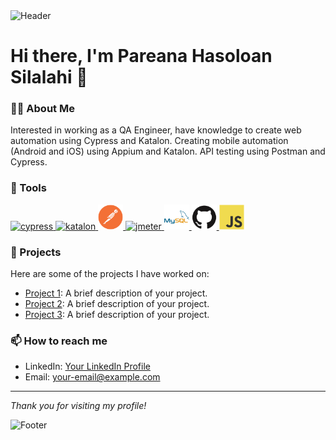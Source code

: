 <img src="https://dresma.ai/wp-content/uploads/2022/01/QA-Automation-EngineerMW.gif" alt="Header" width="800" height="300">

# Hi there, I'm Pareana Hasoloan Silalahi 👋

### 👨‍💻 About Me
Interested in working as a QA Engineer, have knowledge to create web automation using Cypress and Katalon. Creating mobile automation (Android and iOS) using Appium and Katalon. API testing using Postman and Cypress. 

### 🔧 Tools
<p align="left">
  <a href="https://www.cypress.io" target="_blank" rel="noreferrer">
    <img src="https://raw.githubusercontent.com/simple-icons/simple-icons/6e46ec1fc23b60c8fd0d2f2ff46db82e16dbd75f/icons/cypress.svg" alt="cypress" width="40" height="40"/>
  </a>
  <a href="https://www.katalon.com" target="_blank" rel="noreferrer">
    <img src="https://upload.wikimedia.org/wikipedia/commons/thumb/e/e4/Katalon-logo-vector.svg/1200px-Katalon-logo-vector.svg.png" alt="katalon" width="40" height="40"/>
  </a>
  <a href="https://www.postman.com/" target="_blank" rel="noreferrer">
    <img src="https://raw.githubusercontent.com/devicons/devicon/master/icons/postman/postman-original.svg" alt="postman" width="40" height="40"/>
  </a>
  <a href="https://jmeter.apache.org/" target="_blank" rel="noreferrer">
    <img src="https://jmeter.apache.org/images/jmeter_square.svg" alt="jmeter" width="40" height="40"/>
  </a>
  <a href="https://www.mysql.com/" target="_blank" rel="noreferrer">
    <img src="https://raw.githubusercontent.com/devicons/devicon/master/icons/mysql/mysql-original-wordmark.svg" alt="mysql" width="40" height="40"/>
  </a>
  <a href="https://github.com/" target="_blank" rel="noreferrer">
    <img src="https://raw.githubusercontent.com/devicons/devicon/master/icons/github/github-original.svg" alt="github" width="40" height="40"/>
  </a>
  <a href="https://developer.mozilla.org/en-US/docs/Web/JavaScript" target="_blank" rel="noreferrer">
    <img src="https://raw.githubusercontent.com/devicons/devicon/master/icons/javascript/javascript-original.svg" alt="javascript" width="40" height="40"/>
  </a>
</p>

### 📂 Projects
Here are some of the projects I have worked on:
- [Project 1](https://github.com/yourusername/project1): A brief description of your project.
- [Project 2](https://github.com/yourusername/project2): A brief description of your project.
- [Project 3](https://github.com/yourusername/project3): A brief description of your project.

### 📫 How to reach me
- LinkedIn: [Your LinkedIn Profile](https://www.linkedin.com/in/yourlinkedin/)
- Email: [your-email@example.com](mailto:your-email@example.com)



---

*Thank you for visiting my profile!*

<img src="https://your-footer-image-url.com" alt="Footer" width="800" height="200">
